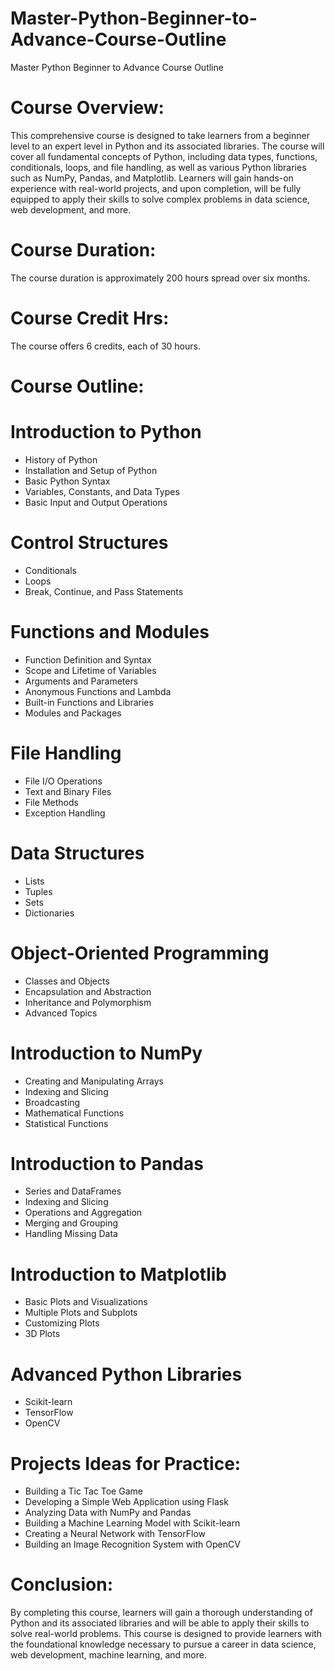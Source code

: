 # Master-Python-Beginner-to-Advance-Course-Outline
Master Python Beginner to Advance Course Outline

# Course Overview:

This comprehensive course is designed to take learners from a beginner level to an expert level in Python and its associated libraries. The course will cover all fundamental concepts of Python, including data types, functions, conditionals, loops, and file handling, as well as various Python libraries such as NumPy, Pandas, and Matplotlib. Learners will gain hands-on experience with real-world projects, and upon completion, will be fully equipped to apply their skills to solve complex problems in data science, web development, and more.

# Course Duration:

The course duration is approximately 200 hours spread over six months.

# Course Credit Hrs:

The course offers 6 credits, each of 30 hours.

# Course Outline:

# Introduction to Python

- History of Python
- Installation and Setup of Python
- Basic Python Syntax
- Variables, Constants, and Data Types
- Basic Input and Output Operations

# Control Structures

- Conditionals
- Loops
- Break, Continue, and Pass Statements

# Functions and Modules

- Function Definition and Syntax
- Scope and Lifetime of Variables
- Arguments and Parameters
- Anonymous Functions and Lambda
- Built-in Functions and Libraries
- Modules and Packages

# File Handling

- File I/O Operations
- Text and Binary Files
- File Methods
- Exception Handling

# Data Structures

- Lists
- Tuples
- Sets
- Dictionaries

# Object-Oriented Programming

- Classes and Objects
- Encapsulation and Abstraction
- Inheritance and Polymorphism
- Advanced Topics

# Introduction to NumPy

- Creating and Manipulating Arrays
- Indexing and Slicing
- Broadcasting
- Mathematical Functions
- Statistical Functions

# Introduction to Pandas

- Series and DataFrames
- Indexing and Slicing
- Operations and Aggregation
- Merging and Grouping
- Handling Missing Data

# Introduction to Matplotlib

- Basic Plots and Visualizations
- Multiple Plots and Subplots
- Customizing Plots
- 3D Plots

# Advanced Python Libraries

- Scikit-learn
- TensorFlow
- OpenCV

# Projects Ideas for Practice:

- Building a Tic Tac Toe Game
- Developing a Simple Web Application using Flask
- Analyzing Data with NumPy and Pandas
- Building a Machine Learning Model with Scikit-learn
- Creating a Neural Network with TensorFlow
- Building an Image Recognition System with OpenCV

# Conclusion:

By completing this course, learners will gain a thorough understanding of Python and its associated libraries and will be able to apply their skills to solve real-world problems. This course is designed to provide learners with the foundational knowledge necessary to pursue a career in data science, web development, machine learning, and more.

